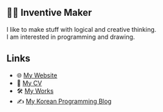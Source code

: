 ## 👨‍💻 Inventive Maker

I like to make stuff with logical and creative thinking. <br>
I am interested in programming and drawing.

## Links

* 🌐 [My Website](https://rulyox.com/)
* 📃 [My CV](https://rulyox.com/cv)
* 🛠️ [My Works](https://rulyox.com/works)
* ✍️ [My Korean Programming Blog](https://rulyox.blog/)

